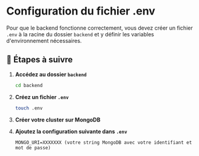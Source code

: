# Configuration du fichier .env

Pour que le backend fonctionne correctement, vous devez créer un fichier `.env` à la racine du dossier `backend` et y définir les variables d'environnement nécessaires.

## 📌 Étapes à suivre

1. **Accédez au dossier `backend`**
   ```sh
   cd backend
   ```

2. **Créez un fichier `.env`**
   ```sh
   touch .env
   ```

4. **Créer votre cluster sur MongoDB**

5. **Ajoutez la configuration suivante dans `.env`**
   ```env
   MONGO_URI=XXXXXXX (votre string MongoDB avec votre identifiant et mot de passe)
   ```

